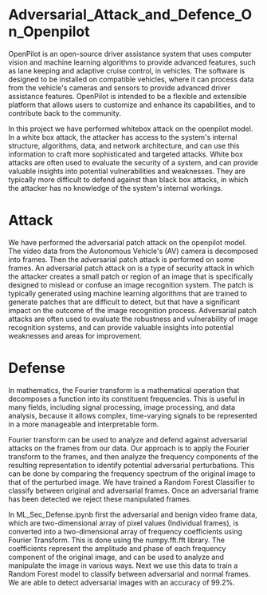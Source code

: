 # Adversarial_Attack_and_Defence_On_Openpilot

OpenPilot is an open-source driver assistance system that uses computer vision and machine learning algorithms to provide advanced features, such as lane keeping and adaptive cruise control, in vehicles. The software is designed to be installed on compatible vehicles, where it can process data from the vehicle's cameras and sensors to provide advanced driver assistance features. OpenPilot is intended to be a flexible and extensible platform that allows users to customize and enhance its capabilities, and to contribute back to the community.

In this project we have performed whitebox attack on the openpilot model. 
In a white box attack, the attacker has access to the system's internal structure, algorithms, data, and network architecture, and can use this information to craft more sophisticated and targeted attacks. White box attacks are often used to evaluate the security of a system, and can provide valuable insights into potential vulnerabilities and weaknesses. They are typically more difficult to defend against than black box attacks, in which the attacker has no knowledge of the system's internal workings.

# Attack

We have performed the adversarial patch attack on the openpilot model. The video data from the Autonomous Vehicle's (AV) camera is decomposed into frames. Then the adversarial patch attack is performed on some frames. An adversarial patch attack on is a type of security attack in which the attacker creates a small patch or region of an image that is specifically designed to mislead or confuse an image recognition system. The patch is typically generated using machine learning algorithms that are trained to generate patches that are difficult to detect, but that have a significant impact on the outcome of the image recognition process. Adversarial patch attacks are often used to evaluate the robustness and vulnerability of image recognition systems, and can provide valuable insights into potential weaknesses and areas for improvement. 

# Defense 
In mathematics, the Fourier transform is a mathematical operation that decomposes a function into its constituent frequencies. This is useful in many fields, including signal processing, image processing, and data analysis, because it allows complex, time-varying signals to be represented in a more manageable and interpretable form. 

Fourier transform can be used to analyze and defend against adversarial attacks on the frames from our data. Our approach is to apply the Fourier transform to the frames, and then analyze the frequency components of the resulting representation to identify potential adversarial perturbations. This can be done by comparing the frequency spectrum of the original image to that of the perturbed image. We have trained a Random Forest Classifier to classify between original and adversarial frames. Once an adversarial frame has been detected we reject these manipulated frames. 

In ML_Sec_Defense.ipynb first the adversarial and benign video frame data, which are two-dimensional array of pixel values (Individual frames), is converted into a two-dimensional array of frequency coefficients using Fourier Transform. This is done using the numpy.fft.fft library.  The coefficients represent the amplitude and phase of each frequency component of the original image, and can be used to analyze and manipulate the image in various ways. Next we use this data to train a Random Forest model to classify between adversarial and normal frames. We are able to detect adversarial images with an accuracy of 99.2%.

